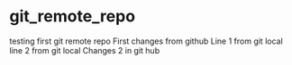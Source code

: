 # git_remote_repo
testing first git remote repo
First changes from github
Line 1 from git local
line 2 from git local
Changes 2 in git hub

